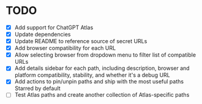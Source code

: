 # TODO

- [X] Add support for ChatGPT Atlas
- [X] Update dependencies
- [X] Update README to reference source of secret URLs
- [X] Add browser compatibility for each URL
- [X] Allow selecting browser from dropdown menu to filter list of compatible URLs
- [X] Add details sidebar for each path, including description, browser and platform compatibility, stability, and whether it's a debug URL
- [X] Add actions to pin/unpin paths and ship with the most useful paths Starred by default
- [ ] Test Atlas paths and create another collection of Atlas-specific paths
